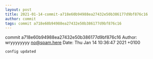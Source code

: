 ```yaml
---
layout: post
title: 2021-01-14-commit-a718e60b94988ea27432e50b386177d9bf876c16
author: commit
tags: commit a718e60b94988ea27432e50b386177d9bf876c16
---
```


commit a718e60b94988ea27432e50b386177d9bf876c16
Author: wryyyyyyyy <no@spam.here>
Date:   Thu Jan 14 10:36:47 2021 +0100

    config updated
